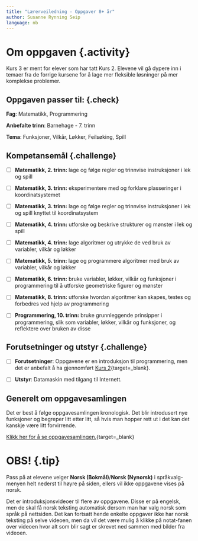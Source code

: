 ```yaml
---
title: "Lærerveiledning - Oppgaver 8+ år"
author: Susanne Rynning Seip
language: nb
---
```


# Om oppgaven {.activity}

Kurs 3 er ment for elever som har tatt Kurs 2. Elevene vil gå dypere
inn i temaer fra de forrige kursene for å lage mer fleksible løsninger
på mer komplekse problemer.

## Oppgaven passer til: {.check}

 __Fag__: Matematikk, Programmering

__Anbefalte trinn__: Barnehage - 7. trinn

__Tema__: Funksjoner, Vilkår, Løkker, Feilsøking, Spill

## Kompetansemål {.challenge}

- [ ] __Matematikk, 2. trinn:__ lage og følge regler og trinnvise instruksjoner i lek og spill

- [ ] __Matematikk, 3. trinn:__ eksperimentere med og forklare plasseringer i koordinatsystemet

- [ ] __Matematikk, 3. trinn:__ lage og følge regler og trinnvise instruksjoner i lek og spill knyttet til koordinatsystem

- [ ] __Matematikk, 4. trinn:__ utforske og beskrive strukturer og mønster i lek og spill

- [ ] __Matematikk, 4. trinn:__ lage algoritmer og utrykke de ved bruk av variabler, vilkår og løkker

- [ ] __Matematikk, 5. trinn:__ lage og programmere algoritmer med bruk av variabler, vilkår og løkker

- [ ] __Matematikk, 6. trinn:__ bruke variabler, løkker, vilkår og funksjoner i programmering til å utforske geometriske figurer og mønster

- [ ] __Matematikk, 8. trinn:__ utforske hvordan algoritmer kan skapes, testes og forbedres ved hjelp av programmering

- [ ] __Programmering, 10. trinn:__ bruke grunnleggende prinsipper i programmering, slik som variabler, løkker, vilkår og funksjoner, og reflektere over bruken av disse

## Forutsetninger og utstyr {.challenge}

- [ ] __Forutsetninger__: Oppgavene er en introduksjon til programmering, men det er anbefalt å ha gjennomført [Kurs 2](../Kurs2/README.html){target=_blank}.

- [ ] __Utstyr__: Datamaskin med tilgang til Internett.

## Generelt om oppgavesamlingen

Det er best å følge oppgavesamlingen kronologisk. Det blir introdusert nye funksjoner og begreper litt etter litt, så hvis man hopper rett ut i det kan det kanskje være litt forvirrende.

[Klikk her for å se oppgavesamlingen.](https://studio.code.org/s/course3){target=_blank}

# OBS! {.tip}
Pass på at elevene velger __Norsk (Bokmål)__/__Norsk (Nynorsk)__ i språkvalg-menyen helt nederst til høyre på siden, ellers vil ikke oppgavene vises på norsk.

Det er introduksjonsvideoer til flere av oppgavene. Disse er på engelsk, men de skal få norsk teksting automatisk dersom man har valg norsk som språk på nettsiden. Det kan fortsatt hende enkelte oppgaver ikke har norsk teksting på selve videoen, men da vil det være mulig å klikke på notat-fanen over videoen hvor alt som blir sagt er skrevet ned sammen med bilder fra videoen.
